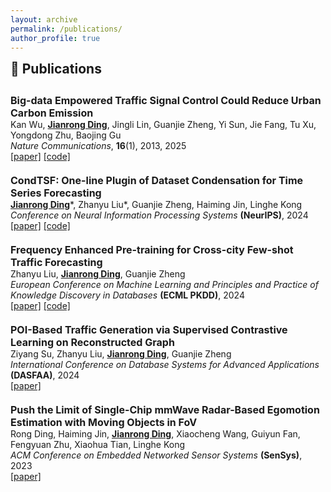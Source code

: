 ```yaml
---
layout: archive
permalink: /publications/
author_profile: true
---
```


<h2 style="margin-top: 1px;">📄 Publications</h2>
<div style="height: 10px;"></div>

<p style="margin: 0; font-size: 16px;"><b>Big-data Empowered Traffic Signal Control Could Reduce Urban Carbon Emission</b></p>
<p style="margin: 0; font-size: 14px;">Kan Wu, <b><u>Jianrong Ding</u></b>, Jingli Lin, Guanjie Zheng, Yi Sun, Jie Fang, Tu Xu, Yongdong Zhu, Baojing Gu</p>
<p style="margin: 0; font-size: 14px;"><i>Nature Communications</i>, <b>16</b>(1), 2013, 2025</p>
<p style="margin: 0; font-size: 14px;"><a href="https://www.nature.com/articles/s41467-025-56701-4">[paper]</a>  <a href="https://github.com/RafaDD/BigData-TSC">[code]</a>
<div style="height: 20px;"></div>

<p style="margin: 0; font-size: 16px;"><b>CondTSF: One-line Plugin of Dataset Condensation for Time Series Forecasting</b></p>
<p style="margin: 0; font-size: 14px;"><b><u>Jianrong Ding</u></b>*, Zhanyu Liu*, Guanjie Zheng, Haiming Jin, Linghe Kong</p>
<p style="margin: 0; font-size: 14px;"><i>Conference on Neural Information Processing Systems</i> <b>(NeurIPS)</b>, 2024</p>
<p style="margin: 0; font-size: 14px;"><a href="https://arxiv.org/abs/2406.02131">[paper]</a>  <a href="https://github.com/RafaDD/CondTSF">[code]</a>
<div style="height: 20px;"></div>

<p style="margin: 0; font-size: 16px;"><b>Frequency Enhanced Pre-training for Cross-city Few-shot Traffic Forecasting</b></p>
<p style="margin: 0; font-size: 14px;">Zhanyu Liu, <b><u>Jianrong Ding</u></b>, Guanjie Zheng</p>
<p style="margin: 0; font-size: 14px;"><i>European Conference on Machine Learning and Principles and Practice of Knowledge Discovery in Databases</i> <b>(ECML PKDD)</b>, 2024</p>
<p style="margin: 0; font-size: 14px;"><a href="https://link.springer.com/chapter/10.1007/978-3-031-70344-7_3">[paper]</a>  <a href="https://github.com/zhyliu00/FEPCross">[code]</a>
<div style="height: 20px;"></div>

<p style="margin: 0; font-size: 16px;"><b>POI-Based Traffic Generation via Supervised Contrastive Learning on Reconstructed Graph</b></p>
<p style="margin: 0; font-size: 14px;">Ziyang Su, Zhanyu Liu, <b><u>Jianrong Ding</u></b>, Guanjie Zheng</p>
<p style="margin: 0; font-size: 14px;"><i>International Conference on Database Systems for Advanced Applications</i> <b>(DASFAA)</b>, 2024</p>
<p style="margin: 0; font-size: 14px;"><a href="https://link.springer.com/chapter/10.1007/978-981-97-5552-3_15">[paper]</a>
<div style="height: 20px;"></div>

<p style="margin: 0; font-size: 16px;"><b>Push the Limit of Single-Chip mmWave Radar-Based Egomotion Estimation with Moving Objects in FoV</b></p>
<p style="margin: 0; font-size: 14px;">Rong Ding, Haiming Jin, <b><u>Jianrong Ding</u></b>, Xiaocheng Wang, Guiyun Fan, Fengyuan Zhu, Xiaohua Tian, Linghe Kong</p>
<p style="margin: 0; font-size: 14px;"><i>ACM Conference on Embedded Networked Sensor Systems</i> <b>(SenSys)</b>, 2023</p>
<p style="margin: 0; font-size: 14px;"><a href="https://dl.acm.org/doi/10.1145/3625687.3625795">[paper]</a>
